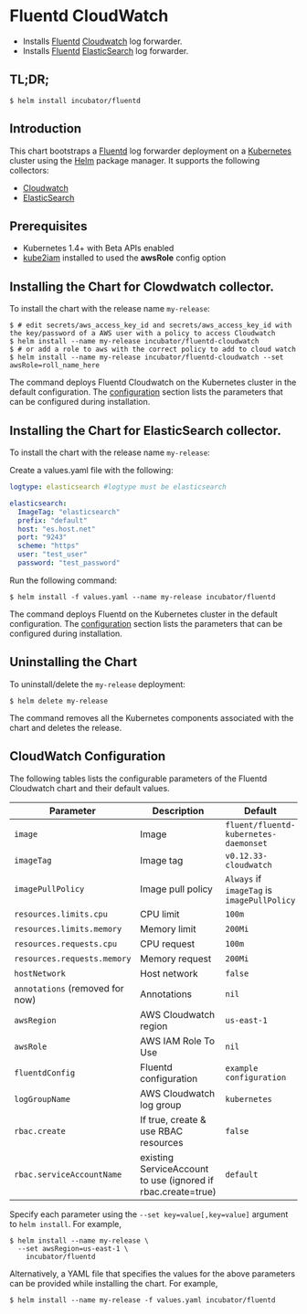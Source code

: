 # Fluentd CloudWatch

* Installs [Fluentd](https://www.fluentd.org/) [Cloudwatch](https://aws.amazon.com/cloudwatch/) log forwarder.
* Installs [Fluentd](https://www.fluentd.org/) [ElasticSearch](https://github.com/elastic/elasticsearch) log forwarder.

## TL;DR;

```console
$ helm install incubator/fluentd
```

## Introduction

This chart bootstraps a [Fluentd](https://www.fluentd.org/) log forwarder deployment on a [Kubernetes](http://kubernetes.io) cluster using the [Helm](https://helm.sh) package manager. It supports the following collectors:
  * [Cloudwatch](https://aws.amazon.com/cloudwatch/)
  * [ElasticSearch](https://github.com/elastic/elasticsearch)

## Prerequisites

- Kubernetes 1.4+ with Beta APIs enabled
- [kube2iam](../../stable/kube2iam) installed to used the **awsRole** config option

## Installing the Chart for Clowdwatch collector.

To install the chart with the release name `my-release`:

```console
$ # edit secrets/aws_access_key_id and secrets/aws_access_key_id with the key/password of a AWS user with a policy to access Cloudwatch
$ helm install --name my-release incubator/fluentd-cloudwatch
$ # or add a role to aws with the correct policy to add to cloud watch
$ helm install --name my-release incubator/fluentd-cloudwatch --set awsRole=roll_name_here
```

The command deploys Fluentd Cloudwatch on the Kubernetes cluster in the default configuration. The [configuration](#configuration) section lists the parameters that can be configured during installation.

## Installing the Chart for ElasticSearch collector.

To install the chart with the release name `my-release`:

Create a values.yaml file with the following:

```yaml
logtype: elasticsearch #logtype must be elasticsearch

elasticsearch:
  ImageTag: "elasticsearch"
  prefix: "default"
  host: "es.host.net"
  port: "9243"
  scheme: "https"
  user: "test_user"
  password: "test_password"
```

Run the following command:

```console
$ helm install -f values.yaml --name my-release incubator/fluentd
```

The command deploys Fluentd on the Kubernetes cluster in the default configuration. The [configuration](#configuration) section lists the parameters that can be configured during installation.


## Uninstalling the Chart

To uninstall/delete the `my-release` deployment:

```console
$ helm delete my-release
```

The command removes all the Kubernetes components associated with the chart and deletes the release.

## CloudWatch Configuration

The following tables lists the configurable parameters of the Fluentd Cloudwatch chart and their default values.

| Parameter                       | Description                                | Default                                                    |
| ------------------------------- | ------------------------------------------ | ---------------------------------------------------------- |
| `image`                         | Image                                      | `fluent/fluentd-kubernetes-daemonset`                      |
| `imageTag`                      | Image tag                                  | `v0.12.33-cloudwatch`                                      |
| `imagePullPolicy`               | Image pull policy                          | `Always` if `imageTag` is `imagePullPolicy`                |
| `resources.limits.cpu`          | CPU limit                                  | `100m`                                                     |
| `resources.limits.memory`       | Memory limit                               | `200Mi`                                                    |
| `resources.requests.cpu`        | CPU request                                | `100m`                                                     |
| `resources.requests.memory`     | Memory request                             | `200Mi`                                                    |
| `hostNetwork`                   | Host network                               | `false`                                                    |
| `annotations` (removed for now) | Annotations                                | `nil`                                                      |
| `awsRegion`                     | AWS Cloudwatch region                      | `us-east-1`                                                |
| `awsRole`                       | AWS IAM Role To Use                        | `nil`                                                      |
| `fluentdConfig`                 | Fluentd configuration                      | `example configuration`                                    |
| `logGroupName`                  | AWS Cloudwatch log group                   | `kubernetes`                                               |
| `rbac.create`                   | If true, create & use RBAC resources       | `false`                                                    |
| `rbac.serviceAccountName`       | existing ServiceAccount to use (ignored if rbac.create=true) | `default`                                |

Specify each parameter using the `--set key=value[,key=value]` argument to `helm install`. For example,

```console
$ helm install --name my-release \
  --set awsRegion=us-east-1 \
    incubator/fluentd
```

Alternatively, a YAML file that specifies the values for the above parameters can be provided while installing the chart. For example,

```console
$ helm install --name my-release -f values.yaml incubator/fluentd
```
